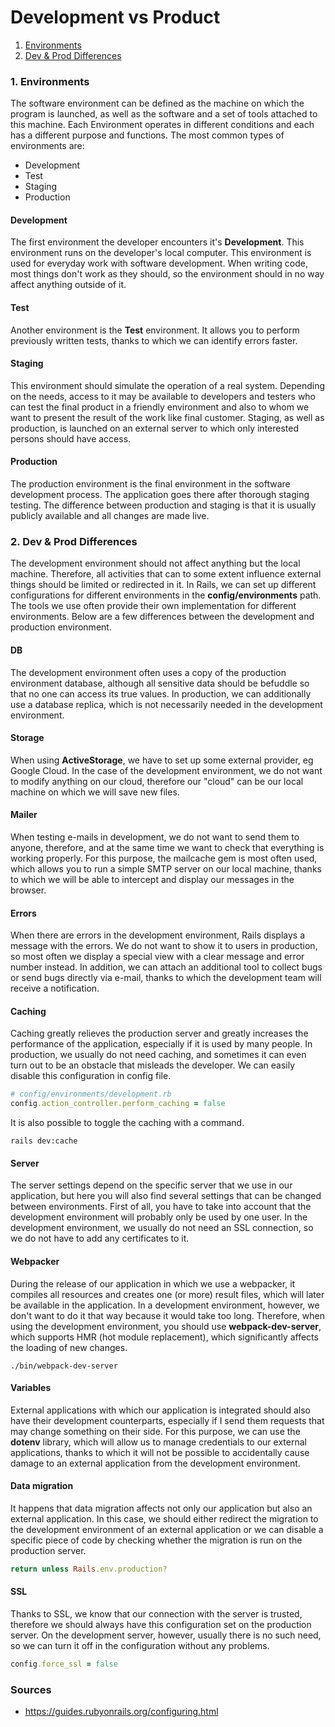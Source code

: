 # Development vs Product

1. [Environments](#environments)
2. [Dev & Prod Differences](#devProd)

### <a name="environments">1. Environments</a>
The software environment can be defined as the machine on which the program is launched, as well as the software and a set of tools attached to this machine. Each Environment operates in different conditions and each has a different purpose and functions. The most common types of environments are:

- Development
- Test
- Staging
- Production

#### Development
The first environment the developer encounters it's **Development**. This environment runs on the developer's local computer. This environment is used for everyday work with software development. When writing code, most things don't work as they should, so the environment should in no way affect anything outside of it.

#### Test
Another environment is the **Test** environment. It allows you to perform previously written tests, thanks to which we can identify errors faster.

#### Staging
This environment should simulate the operation of a real system. Depending on the needs, access to it may be available to developers and testers who can test the final product in a friendly environment and also to whom we want to present the result of the work like final customer. Staging, as well as production, is launched on an external server to which only interested persons should have access.

#### Production
The production environment is the final environment in the software development process. The application goes there after thorough staging testing. The difference between production and staging is that it is usually publicly available and all changes are made live.

### <a name="devProd">2. Dev & Prod Differences</a>
The development environment should not affect anything but the local machine. Therefore, all activities that can to some extent influence external things should be limited or redirected in it. In Rails, we can set up different configurations for different environments in the **config/environments** path. The tools we use often provide their own implementation for different environments. Below are a few differences between the development and production environment.

#### DB
The development environment often uses a copy of the production environment database, although all sensitive data should be befuddle so that no one can access its true values. In production, we can additionally use a database replica, which is not necessarily needed in the development environment.

#### Storage
When using **ActiveStorage**, we have to set up some external provider, eg Google Cloud. In the case of the development environment, we do not want to modify anything on our cloud, therefore our "cloud" can be our local machine on which we will save new files.

#### Mailer
When testing e-mails in development, we do not want to send them to anyone, therefore, and at the same time we want to check that everything is working properly. For this purpose, the mailcache gem is most often used, which allows you to run a simple SMTP server on our local machine, thanks to which we will be able to intercept and display our messages in the browser.

#### Errors
When there are errors in the development environment, Rails displays a message with the errors. We do not want to show it to users in production, so most often we display a special view with a clear message and error number instead. In addition, we can attach an additional tool to collect bugs or send bugs directly via e-mail, thanks to which the development team will receive a notification.

#### Caching
Caching greatly relieves the production server and greatly increases the performance of the application, especially if it is used by many people. In production, we usually do not need caching, and sometimes it can even turn out to be an obstacle that misleads the developer. We can easily disable this configuration in config file.

``` Ruby
# config/environments/development.rb
config.action_controller.perform_caching = false
```

It is also possible to toggle the caching with a command.

```
rails dev:cache
```

#### Server
The server settings depend on the specific server that we use in our application, but here you will also find several settings that can be changed between environments. First of all, you have to take into account that the development environment will probably only be used by one user. In the development environment, we usually do not need an SSL connection, so we do not have to add any certificates to it.

#### Webpacker
During the release of our application in which we use a webpacker, it compiles all resources and creates one (or more) result files, which will later be available in the application. In a development environment, however, we don't want to do it that way because it would take too long. Therefore, when using the development environment, you should use **webpack-dev-server**, which supports HMR (hot module replacement), which significantly affects the loading of new changes.

```
./bin/webpack-dev-server
```

#### Variables
External applications with which our application is integrated should also have their development counterparts, especially if I send them requests that may change something on their side. For this purpose, we can use the **dotenv** library, which will allow us to manage credentials to our external applications, thanks to which it will not be possible to accidentally cause damage to an external application from the development environment.

#### Data migration
It happens that data migration affects not only our application but also an external application. In this case, we should either redirect the migration to the development environment of an external application or we can disable a specific piece of code by checking whether the migration is run on the production server.


``` Ruby
return unless Rails.env.production?
```

#### SSL
Thanks to SSL, we know that our connection with the server is trusted, therefore we should always have this configuration set on the production server. On the development server, however, usually there is no such need, so we can turn it off in the configuration without any problems.

``` Ruby
config.force_ssl = false
```

### Sources
- https://guides.rubyonrails.org/configuring.html
